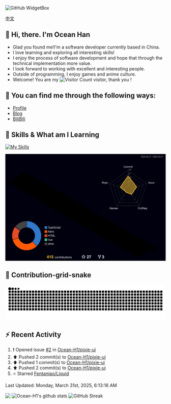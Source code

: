 ![GitHub WidgetBox](https://github-widgetbox.vercel.app/api/profile?username=Ocean-H1&data=followers,repositories,stars,commits)

[中文](/README_ZH.md)
## 👋 Hi, there. I'm Ocean Han
- Glad you found me!I'm a software developer currently based in China. 
- I love learning and exploring all interesting skills!
- I enjoy the process of software development and hope that through the technical implementation more value.
- I look forward to working with excellent and interesting people.
- Outside of programming, I enjoy games and anime culture.
- Welcome! You are my ![Visitor Count](https://profile-counter.glitch.me/Ocean_H1/count.svg) visitor, thank you !

## 🎉 You can find me through the following ways:

- [Profile](https://oceanh.top)
- [Blog](https://blog.oceanh.top/)
- [BiliBili](https://space.bilibili.com/382688944/favlist)

## 🚀 Skills & What am I Learning

[![My Skills](https://skillicons.dev/icons?i=html,css,vite,vue,react,electron,webpack,nodejs,js,ts,stackoverflow,mysql,redis)](https://github.com/Ocean-H1)

![rainbow gif](https://raw.githubusercontent.com/Ocean-H1/Ocean-H1/main/profile-3d-contrib/profile-night-rainbow.svg)

## 🐍 Contribution-grid-snake

![snake gif](https://raw.githubusercontent.com/Ocean-H1/Ocean-H1/output/github-contribution-grid-snake.svg)

## ⚡ Recent Activity

<!--RECENT_ACTIVITY:start-->
1. ❗️ Opened issue [#2](https://github.com/Ocean-H1/pixie-ui/issues/2) in [Ocean-H1/pixie-ui](https://github.com/Ocean-H1/pixie-ui)<br>
2. ⬆️ Pushed 2 commit(s) to [Ocean-H1/pixie-ui](https://github.com/Ocean-H1/pixie-ui)<br>
3. ⬆️ Pushed 1 commit(s) to [Ocean-H1/pixie-ui](https://github.com/Ocean-H1/pixie-ui)<br>
4. ⬆️ Pushed 2 commit(s) to [Ocean-H1/pixie-ui](https://github.com/Ocean-H1/pixie-ui)<br>
5. ⭐ Starred [Fentaniao/Liquid](https://github.com/Fentaniao/Liquid)<br>
<!--RECENT_ACTIVITY:end-->

<!--RECENT_ACTIVITY:last_update-->
Last Updated: Monday, March 31st, 2025, 6:13:16 AM
<!--RECENT_ACTIVITY:last_update_end-->

<img align="center" src="https://github-readme-stats.vercel.app/api/top-langs/?username=Ocean-H1&layout=compact&theme=react&hide_border=true&card_width=400&card_height=200"/>
<img align="center" src="https://github-readme-stats.vercel.app/api?username=Ocean-H1&show_icons=true&include_all_commits=true&theme=react&hide_border=true&card_width=500&card_height=200" alt="Ocean-H1's github stats"/>
<img align="center" src="https://streak-stats.demolab.com?user=Ocean-H1&theme=react&hide_border=true&date_format=M%20j%5B%2C%20Y%5D&card_width=600&card_height=200" alt="GitHub Streak" />
